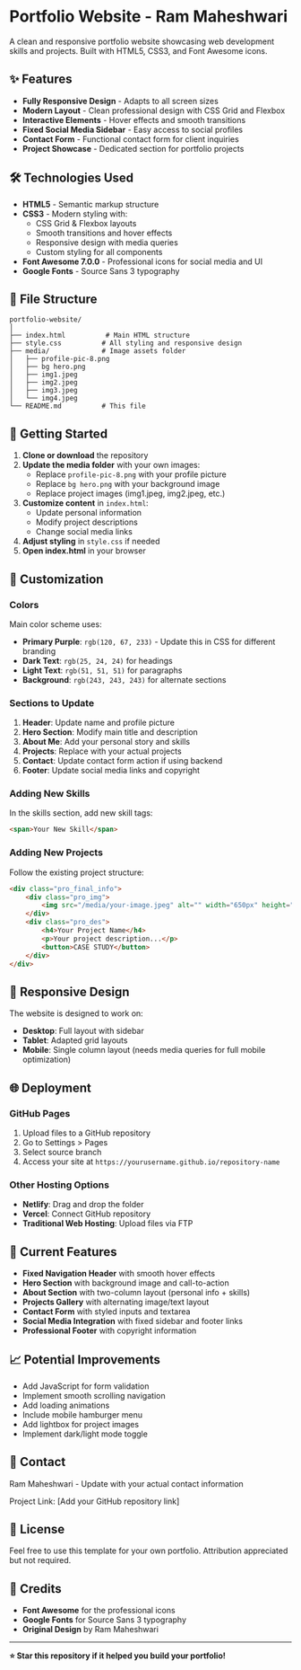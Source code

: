# Portfolio Website - Ram Maheshwari

A clean and responsive portfolio website showcasing web development skills and projects. Built with HTML5, CSS3, and Font Awesome icons.

## ✨ Features

- **Fully Responsive Design** - Adapts to all screen sizes
- **Modern Layout** - Clean professional design with CSS Grid and Flexbox
- **Interactive Elements** - Hover effects and smooth transitions
- **Fixed Social Media Sidebar** - Easy access to social profiles
- **Contact Form** - Functional contact form for client inquiries
- **Project Showcase** - Dedicated section for portfolio projects

## 🛠️ Technologies Used

- **HTML5** - Semantic markup structure
- **CSS3** - Modern styling with:
  - CSS Grid & Flexbox layouts
  - Smooth transitions and hover effects
  - Responsive design with media queries
  - Custom styling for all components
- **Font Awesome 7.0.0** - Professional icons for social media and UI
- **Google Fonts** - Source Sans 3 typography

## 📂 File Structure

```
portfolio-website/
│
├── index.html          # Main HTML structure
├── style.css          # All styling and responsive design
├── media/             # Image assets folder
│   ├── profile-pic-8.png
│   ├── bg hero.png
│   ├── img1.jpeg
│   ├── img2.jpeg
│   ├── img3.jpeg
│   └── img4.jpeg
└── README.md          # This file
```

## 🚀 Getting Started

1. **Clone or download** the repository
2. **Update the media folder** with your own images:
   - Replace `profile-pic-8.png` with your profile picture
   - Replace `bg hero.png` with your background image
   - Replace project images (img1.jpeg, img2.jpeg, etc.)
3. **Customize content** in `index.html`:
   - Update personal information
   - Modify project descriptions
   - Change social media links
4. **Adjust styling** in `style.css` if needed
5. **Open index.html** in your browser

## 🎨 Customization

### Colors
Main color scheme uses:
- **Primary Purple**: `rgb(120, 67, 233)` - Update this in CSS for different branding
- **Dark Text**: `rgb(25, 24, 24)` for headings
- **Light Text**: `rgb(51, 51, 51)` for paragraphs
- **Background**: `rgb(243, 243, 243)` for alternate sections

### Sections to Update

1. **Header**: Update name and profile picture
2. **Hero Section**: Modify main title and description
3. **About Me**: Add your personal story and skills
4. **Projects**: Replace with your actual projects
5. **Contact**: Update contact form action if using backend
6. **Footer**: Update social media links and copyright

### Adding New Skills
In the skills section, add new skill tags:
```html
<span>Your New Skill</span>
```

### Adding New Projects
Follow the existing project structure:
```html
<div class="pro_final_info">
    <div class="pro_img">
        <img src="/media/your-image.jpeg" alt="" width="650px" height="400px">
    </div>
    <div class="pro_des">
        <h4>Your Project Name</h4>
        <p>Your project description...</p>
        <button>CASE STUDY</button>
    </div>
</div>
```

## 📱 Responsive Design

The website is designed to work on:
- **Desktop**: Full layout with sidebar
- **Tablet**: Adapted grid layouts
- **Mobile**: Single column layout (needs media queries for full mobile optimization)

## 🌐 Deployment

### GitHub Pages
1. Upload files to a GitHub repository
2. Go to Settings > Pages
3. Select source branch
4. Access your site at `https://yourusername.github.io/repository-name`

### Other Hosting Options
- **Netlify**: Drag and drop the folder
- **Vercel**: Connect GitHub repository
- **Traditional Web Hosting**: Upload files via FTP

## 🔧 Current Features

- **Fixed Navigation Header** with smooth hover effects
- **Hero Section** with background image and call-to-action
- **About Section** with two-column layout (personal info + skills)
- **Projects Gallery** with alternating image/text layout
- **Contact Form** with styled inputs and textarea
- **Social Media Integration** with fixed sidebar and footer links
- **Professional Footer** with copyright information

## 📈 Potential Improvements

- Add JavaScript for form validation
- Implement smooth scrolling navigation
- Add loading animations
- Include mobile hamburger menu
- Add lightbox for project images
- Implement dark/light mode toggle

## 📧 Contact

Ram Maheshwari - Update with your actual contact information

Project Link: [Add your GitHub repository link]

## 📝 License

Feel free to use this template for your own portfolio. Attribution appreciated but not required.

## 🙏 Credits

- **Font Awesome** for the professional icons
- **Google Fonts** for Source Sans 3 typography
- **Original Design** by Ram Maheshwari

---

**⭐ Star this repository if it helped you build your portfolio!**
